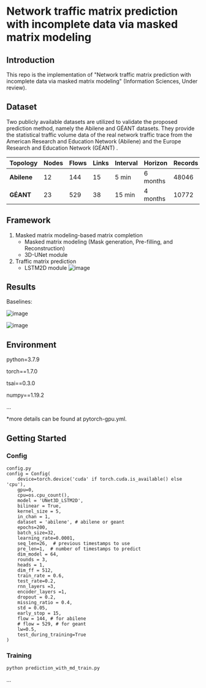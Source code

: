 
# Network traffic matrix prediction with incomplete data via masked matrix modeling

## Introduction
This repo is the implementation of "Network traffic matrix prediction with incomplete data via masked matrix modeling" (Information Sciences, Under review).  


## Dataset
Two publicly available datasets are utilized to validate the proposed prediction method, namely the Abilene and GÉANT datasets. They provide the statistical traffic volume data of the real network traffic trace from the American Research and Education Network (Abilene)  and the Europe Research and Education Network (GÉANT) .

| **Topology** | **Nodes** | **Flows** | **Links** | **Interval** | **Horizon** | **Records** |
| ------------ | --------- | --------- | --------- | ------------ | ----------- | ----------- |
| **Abilene**  | 12        | 144       | 15        | 5 min        | 6 months    | 48046       |
| **GÉANT**    | 23        | 529       | 38        | 15 min       | 4 months    | 10772       |

## Framework

1. Masked matrix modeling-based matrix completion
   - Masked matrix modeling (Mask generation, Pre-filling, and Reconstruction)
   - 3D-UNet module
3. Traffic matrix prediction
   - LSTM2D module
![image](https://github.com/FreeeBird/Network-traffic-matrix-prediction-with-incomplete-data-via-masked-matrix-modeling/assets/22734806/e98d2159-484c-4030-92e2-c3ef58932261)


## Results

Baselines:

![image](https://github.com/FreeeBird/Network-traffic-matrix-prediction-with-incomplete-data-via-masked-matrix-modeling/assets/22734806/034dc991-59e3-4fe0-9041-2abb2cdafe49)

![image](https://github.com/FreeeBird/Network-traffic-matrix-prediction-with-incomplete-data-via-masked-matrix-modeling/assets/22734806/f91e2ffe-50d8-4086-8a70-379a42ed1a59)


## Environment

python=3.7.9

torch==1.7.0

tsai==0.3.0

numpy==1.19.2

...

*more details can be found at pytorch-gpu.yml.

## Getting Started

### Config

```
config.py
config = Config(
    device=torch.device('cuda' if torch.cuda.is_available() else 'cpu'),
    gpu=0,
    cpu=os.cpu_count(),
    model = 'UNet3D_LSTM2D',
    bilinear = True,
    kernel_size = 5,
    in_chan = 1,
    dataset = 'abilene', # abilene or geant
    epochs=200,
    batch_size=32,
    learning_rate=0.0001,
    seq_len=26,  # previous timestamps to use
    pre_len=1,  # number of timestamps to predict
    dim_model = 64,
    rounds = 3,
    heads = 1,
    dim_ff = 512,
    train_rate = 0.6,
    test_rate=0.2,
    rnn_layers =3,
    encoder_layers =1,
    dropout = 0.2,
    missing_ratio = 0.4,
    std = 0.05,
    early_stop = 15,
    flow = 144, # for abilene
    # flow = 529, # for geant
    lw=0.5,
    test_during_training=True
)
```

### Training

```python
python prediction_with_md_train.py
```

...

